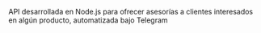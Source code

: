 API desarrollada en Node.js para ofrecer asesorías a clientes interesados en algún producto, automatizada bajo Telegram
